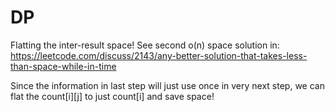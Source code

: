 # DP

Flatting the inter-result space! See second o(n) space solution in:
https://leetcode.com/discuss/2143/any-better-solution-that-takes-less-than-space-while-in-time

Since the information in last step will just use once in very next step, we can flat the count[i][j] to just count[i] and save space!
